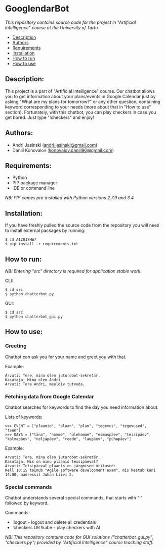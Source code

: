 # GooglendarBot

_*This repository contains source code for the project in "Artificial Intelligence" course at the University of Tartu.*_

* [Description](#description)
* [Authors](#authors)
* [Requirements](#requirements)
* [Installation](#installation)
* [How to run](#how-to-run)
* [How to use](#how-to-use)

## Description:
This project is a part of "Artificial Intelligence" course. Our chatbot allows you to get information about your plans/events in Google Calendar just by asking "What are my plans for tomorrow?" or any other question, containing keyword corresponding to your needs (more about that in "How to use" section). Fortunately, with this chatbot, you can play checkers in case you get bored. Just type "!checkers" and enjoy!

## Authors:
* Andri Jasinski (andri.jasinski@gmail.com)
* Daniil Konovalov (konovalov.daniil96@gmail.com)

## Requirements:
* Python
* PIP package manager
* IDE or command line

_NB! PIP comes pre-installed with Python versions 2.7.9 and 3.4_ 

## Installation:
If you have freshly pulled the source code from the repository you will need to install external packages by running:

```
$ cd AI2017HW7
$ pip install -r requirements.txt
```

## How to run:

*_NB! Entering "src" directory is required for application stable work._*

CLI:
```
$ cd src
$ python chatterbot.py
```

GUI:
```
$ cd src
$ python chatterbot_gui.py
```

## How to use:

### Greeting

Chatbot can ask you for your name and greet you with that.

Example:
```
Arvuti: Tere, mina olen juturobot-sekretär.
Kasutaja: Mina olen Andri
Arvuti: Tere Andri, meeldiv tutvuda.
```
  
### Fetching data from Google Calendar

Chatbot searches for keywords to find the day you need information about.  

Lists of keywords:

```
>>> EVENT = ["plaanid", "plaan", "plan", "tegevus", "tegevused", "teen"]
>>> DAYS = ["täna", "homme", "ülehomme", "esmaspäev", "teisipäev", "kolmapäev", "neljapäev", "reede", "laupäev", "pühapäev"]
```

Example:

```
Arvuti: Tere, mina olen juturobot-sekretär.
Kasutaja: Mis on minu plaanid teisipäeval?
Arvuti: Teisipäeval plaanis on järgmised üritused:
Kell 10:15 toimub "Agile software development exam", mis kestab kuni 14:00, aadressil Juhan Liivi 2.
```

### Special commands

Chatbot understands several special commands, that starts with "!" followed by keyword.

Commands:

* !logout - logout and delete all credentials
* !checkers OR !kabe - play checkers with AI


_NB! This repository contains code for GUI solutions ("chatterbot\_gui.py", "checkers,py") provided by "Artificial Intelligence" course teaching staff._
